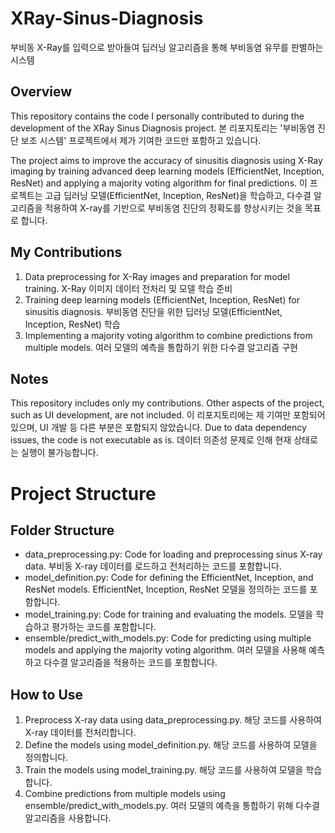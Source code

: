 # XRay-Sinus-Diagnosis
부비동 X-Ray를 입력으로 받아들여 딥러닝 알고리즘을 통해 부비동염 유무를 판별하는 시스템

## Overview
This repository contains the code I personally contributed to during the development of the XRay Sinus Diagnosis project.
본 리포지토리는 '부비동염 진단 보조 시스템' 프로젝트에서 제가 기여한 코드만 포함하고 있습니다.

The project aims to improve the accuracy of sinusitis diagnosis using X-Ray imaging by training advanced deep learning models (EfficientNet, Inception, ResNet) and applying a majority voting algorithm for final predictions.
이 프로젝트는 고급 딥러닝 모델(EfficientNet, Inception, ResNet)을 학습하고, 다수결 알고리즘을 적용하여 X-ray를 기반으로 부비동염 진단의 정확도를 향상시키는 것을 목표로 합니다.

## My Contributions
1. Data preprocessing for X-Ray images and preparation for model training.
   X-Ray 이미지 데이터 전처리 및 모델 학습 준비
2. Training deep learning models (EfficientNet, Inception, ResNet) for sinusitis diagnosis.
   부비동염 진단을 위한 딥러닝 모델(EfficientNet, Inception, ResNet) 학습
3. Implementing a majority voting algorithm to combine predictions from multiple models.
   여러 모델의 예측을 통합하기 위한 다수결 알고리즘 구현

## Notes
This repository includes only my contributions. Other aspects of the project, such as UI development, are not included.
이 리포지토리에는 제 기여만 포함되어 있으며, UI 개발 등 다른 부분은 포함되지 않았습니다.
Due to data dependency issues, the code is not executable as is.
데이터 의존성 문제로 인해 현재 상태로는 실행이 불가능합니다.

# Project Structure

## Folder Structure
- data_preprocessing.py: Code for loading and preprocessing sinus X-ray data.
부비동 X-ray 데이터를 로드하고 전처리하는 코드를 포함합니다.
- model_definition.py: Code for defining the EfficientNet, Inception, and ResNet models.
EfficientNet, Inception, ResNet 모델을 정의하는 코드를 포함합니다.
- model_training.py: Code for training and evaluating the models.
모델을 학습하고 평가하는 코드를 포함합니다.
- ensemble/predict_with_models.py: Code for predicting using multiple models and applying the majority voting algorithm.
여러 모델을 사용해 예측하고 다수결 알고리즘을 적용하는 코드를 포함합니다.

## How to Use
1. Preprocess X-ray data using data_preprocessing.py.
   해당 코드를 사용하여 X-ray 데이터를 전처리합니다.
2. Define the models using model_definition.py.
   해당 코드를 사용하여 모델을 정의합니다.
3. Train the models using model_training.py.
   해당 코드를 사용하여 모델을 학습합니다.
4. Combine predictions from multiple models using ensemble/predict_with_models.py.
   여러 모델의 예측을 통합하기 위해 다수결 알고리즘을 사용합니다.


